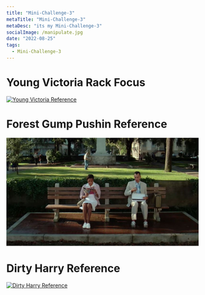 ```yaml
---
title: "Mini-Challenge-3"
metaTitle: "Mini-Challenge-3"
metaDesc: "its my Mini-Challenge-3"
socialImage: /manipulate.jpg
date: "2022-08-25"
tags:
  - Mini-Challenge-3
---
```


# Young Victoria Rack Focus

[![Young Victoria Reference](https://i.ytimg.com/vi/lqE_CG9lnBs/maxresdefault.jpg)](https://www.youtube.com/watch?v=Kr-IsjAqJyc)

# Forest Gump Pushin Reference

[![Forest Gump Pushin Reference](https://github.com/KabakaWilliam/wills-blog/blob/main/BlogPics/miniChallenge3/forestGump.jpeg?raw=true)](https://www.youtube.com/watch?v=91MR31HQm9k)

# Dirty Harry Reference

[![Dirty Harry Reference](https://upload.wikimedia.org/wikipedia/en/2/27/Harry_Callahan.JPG)](https://www.youtube.com/watch?v=oXDOQZGvj4k)
